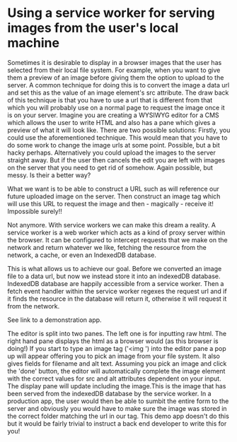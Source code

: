 
# Using a service worker for serving images from the user's local machine

Sometimes it is desirable to display in a browser images that the user has selected from their local file system. For example, when you want to give them a preview of an image before giving them the option to upload to the server.
  A common technique for doing this is to convert the image a data url and set this as the value of an image element's src attribute. The draw back of this technique is that you have to use a url that is different from that which you will probably use on a normal page to request the image once it is on your server. Imagine you are creating a WYSIWYG editor for a CMS which allows the user to write HTML and also has a pane which gives a preview of what it will look like. There are two possible solutions: Firstly, you could use the aforementioned technique. This would mean that you have to do some work to change the image urls at some point. Possible, but a bit hacky perhaps. Alternatively you could upload the images to the server straight away. But if the user then cancels the edit you are left with images on the server that you need to get rid of somehow. Again possible, but messy. Is their a better way?
  
What we want is to be able to construct a URL such as will reference our future uploaded image on the server. Then construct an image tag which will use this URL to request the image and then - magically - receive it! Impossible surely!!

Not anymore. With service workers we can make this dream a reality. A service worker is a web worker which acts as a kind of proxy server within the browser. It can be configured to intercept requests that we make on the network and return whatever we like, fetching the resource from the network, a cache, or even an IndexedDB database. 

This is what allows us to achieve our goal. Before we converted an image file to a data url, but now we instead store it into an indexedDB database. IndexedDB database are happily accessible from a service worker. Then a fetch event handler within the service worker regexes the request url and if it finds the resource in the database will return it, otherwise it will request it from the network. 

See link to a demonstration app.

The editor is split into two panes. The left one is for inputting raw html. The right hand pane displays the html as a browser would (as this browser is doing!) If you start to type an image tag ('<img ') into the editor pane a pop up will appear offering you to pick an image from your file system. It also gives fields for filename and alt text. Assuming you pick an image and click the 'done' button, the editor will automatically complete the image element with the correct values for src and alt attributes dependent on your input. The display pane will update including the image.This is the image that has been served from the indexedDB database by the service worker. In a production app, the user would then be able to sumbit the entire form to the server and obviously you would have to make sure the image was stored in the correct folder matching the url in our tag. This demo app doesn't do this but it would be fairly trivial to instruct a back end developer to write this for you!
